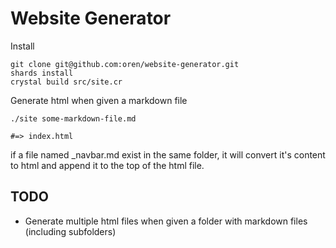 # Website Generator

Install
```
git clone git@github.com:oren/website-generator.git
shards install
crystal build src/site.cr
```

Generate html when given a markdown file
```
./site some-markdown-file.md

#=> index.html
```

if a file named _navbar.md exist in the same folder, it will convert it's content to html and append it to the top of the html file.


## TODO
* Generate multiple html files when given a folder with markdown files (including subfolders)
